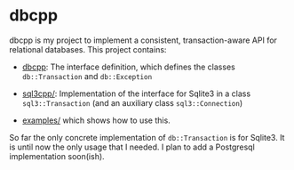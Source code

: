 # dbcpp

dbcpp is my project to implement a consistent, transaction-aware API for
relational databases. This project contains:

*  [dbcpp](dbcpp/README.md): The interface definition, which defines the classes
   `db::Transaction` and `db::Exception`

*  [sql3cpp/](sql3cpp/README.md): Implementation of the interface for Sqlite3 in
   a class `sql3::Transaction` (and an auxiliary class `sql3::Connection`)

*  [examples/](examples/README.md) which shows how to use this.

So far the only concrete implementation of `db::Transaction` is for Sqlite3.  It
is until now the only usage that I needed. I plan to add a Postgresql
implementation soon(ish).

